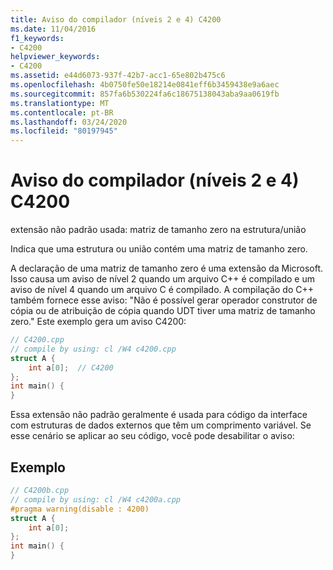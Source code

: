 ```yaml
---
title: Aviso do compilador (níveis 2 e 4) C4200
ms.date: 11/04/2016
f1_keywords:
- C4200
helpviewer_keywords:
- C4200
ms.assetid: e44d6073-937f-42b7-acc1-65e802b475c6
ms.openlocfilehash: 4b0750fe50e18214e0841eff6b3459438e9a6aec
ms.sourcegitcommit: 857fa6b530224fa6c18675138043aba9aa0619fb
ms.translationtype: MT
ms.contentlocale: pt-BR
ms.lasthandoff: 03/24/2020
ms.locfileid: "80197945"
---
```

# <a name="compiler-warning-levels-2-and-4-c4200"></a>Aviso do compilador (níveis 2 e 4) C4200

extensão não padrão usada: matriz de tamanho zero na estrutura/união

Indica que uma estrutura ou união contém uma matriz de tamanho zero.

A declaração de uma matriz de tamanho zero é uma extensão da Microsoft. Isso causa um aviso de nível 2 quando um arquivo C++ é compilado e um aviso de nível 4 quando um arquivo C é compilado. A compilação do C++ também fornece esse aviso: "Não é possível gerar operador construtor de cópia ou de atribuição de cópia quando UDT tiver uma matriz de tamanho zero." Este exemplo gera um aviso C4200:

```cpp
// C4200.cpp
// compile by using: cl /W4 c4200.cpp
struct A {
    int a[0];  // C4200
};
int main() {
}
```

Essa extensão não padrão geralmente é usada para código da interface com estruturas de dados externos que têm um comprimento variável. Se esse cenário se aplicar ao seu código, você pode desabilitar o aviso:

## <a name="example"></a>Exemplo

```cpp
// C4200b.cpp
// compile by using: cl /W4 c4200a.cpp
#pragma warning(disable : 4200)
struct A {
    int a[0];
};
int main() {
}
```
